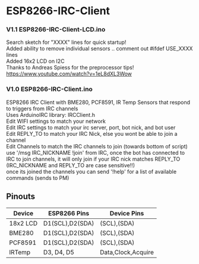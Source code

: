 # ESP8266-IRC-Client

### V1.1 ESP8266-IRC-Client-LCD.ino
Search sketch for "XXXX" lines for quick startup!<br>
Added ability to remove individual sensors .. comment out #ifdef USE_XXXX lines<br> 
Added 16x2 LCD on I2C<br>
Thanks to Andreas Spiess for the preprocessor tips! https://www.youtube.com/watch?v=1eL8dXL3Wow

### V1.0 ESP8266-IRC-Client.ino
ESP8266 IRC Client with BME280, PCF8591, IR Temp Sensors that respond to triggers from IRC channels<br>
Uses ArduinoIRC library: IRCClient.h<br>
Edit WIFI settings to match your network<br>
Edit IRC settings to match your irc server, port, bot nick, and bot user<br>
Edit REPLY_TO to match your IRC Nick, else you wont be able to join a channel<br>
Edit Channels to match the IRC channels to join (towards bottom of script)<br>
use '/msg IRC_NICKNAME !join' from IRC, once the bot has connected to IRC to join channels, it will only join if your IRC nick matches REPLY_TO (IRC_NICKNAME and REPLY_TO are case sensitive!!)<br>
once its joined the channels you can send '!help' for a list of available commands (sends to PM)<br>

## Pinouts

Device   |ESP8266 Pins     |Device Pins 
---------|-----------------|-------------------
18x2 LCD | D1(SCL),D2(SDA) | (SCL),(SDA)
BME280   | D1(SCL),D2(SDA) | (SCL),(SDA)
PCF8591  | D1(SCL),D2(SDA) | (SCL),(SDA)
IRTemp   | D3, D4, D5      | Data,Clock,Acquire


